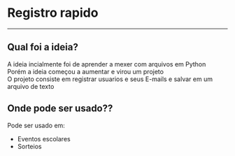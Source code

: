 # Registro rapido
---
## Qual foi a ideia?
A ideia incialmente foi de aprender a mexer com arquivos em Python</Br>
Porém a ideia começou a aumentar e virou um projeto</Br>
O projeto consiste em registrar usuarios e seus E-mails e salvar em um arquivo de texto

## Onde pode ser usado??

Pode ser usado em:
* Eventos escolares
* Sorteios
